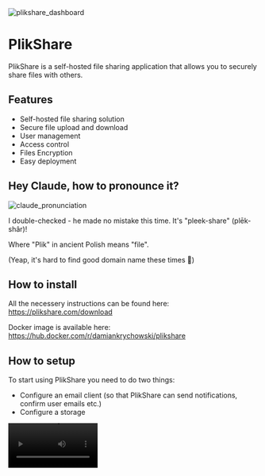 <img alt="plikshare_dashboard" src="https://github.com/damian-krychowski/plikshare/blob/main/assets/dashboard_printscreen.png">

# PlikShare

PlikShare is a self-hosted file sharing application that allows you to securely share files with others.

## Features

- Self-hosted file sharing solution
- Secure file upload and download
- User management
- Access control
- Files Encryption
- Easy deployment

## Hey Claude, how to pronounce it?
![claude_pronunciation](https://github.com/damian-krychowski/plikshare/blob/main/assets/how_to_pronounce.png)

I double-checked - he made no mistake this time. It's "pleek-share" (plēk-shâr)!

Where "Plik" in ancient Polish means "file".

(Yeap, it's hard to find good domain name these times 🥲)

## How to install

All the necessery instructions can be found here: https://plikshare.com/download

Docker image is available here: https://hub.docker.com/r/damiankrychowski/plikshare

## How to setup

To start using PlikShare you need to do two things: 
- Configure an email client (so that PlikShare can send notifications, confirm user emails etc.)
- Configure a storage

<video src='https://github.com/user-attachments/assets/4a599cb3-13f4-4676-89bb-6734358bee25' width=180/>

## Contact Information
Having trouble with self-hosting or interested in a managed version with support?
- **Schedule a call**: [https://cal.com/damian.krychowski](https://cal.com/damian.krychowski)
- **Email**: damian.krychowski@hey.com

## License

PlikShare is developed and maintained by Damian Krychowski.
PlikShare is distributed under
an [AGPLv3 license](https://github.com/damian-krychowski/plikshare/blob/main/LICENSE).

## Trademark

The name "PlikShare" and the PlikShare logo are trademarks owned by Damian Krychowski and are not covered by the AGPLv3 license. Please see [TRADEMARK.md](https://github.com/damian-krychowski/plikshare/blob/main/TRADEMARK.md) for usage guidelines.
